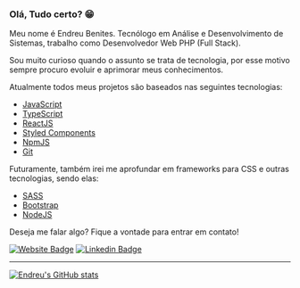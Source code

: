 ### Olá, Tudo certo? 😁 

Meu nome é Endreu Benites. Tecnólogo em Análise e Desenvolvimento de Sistemas, trabalho como Desenvolvedor Web PHP (Full Stack).

Sou muito curioso quando o assunto se trata de tecnologia, por esse motivo sempre procuro evoluir e aprimorar meus conhecimentos.

Atualmente todos meus projetos são baseados nas seguintes tecnologias:

- [JavaScript](https://www.javascript.com/)
- [TypeScript](https://www.typescriptlang.org/)
- [ReactJS](https://reactjs.org/)
- [Styled Components](https://styled-components.com/)
- [NpmJS](https://www.npmjs.com/)
- [Git](https://git-scm.com)

Futuramente, também irei me aprofundar em frameworks para CSS e outras tecnologias, sendo elas:

- [SASS](https://sass-lang.com/)
- [Bootstrap](https://getbootstrap.com/)
- [NodeJS](https://nodejs.org/pt-br/)

Deseja me falar algo? Fique a vontade para entrar em contato!

[![Website Badge](https://img.shields.io/badge/Website-endreubenites.com-black)](https://endreubenites.com/portfolio/)
[![Linkedin Badge](https://img.shields.io/badge/-LinkedIn-blue?style=flat-square&logo=Linkedin&logoColor=white&link=https://www.linkedin.com/in/endreu-benites/)](https://www.linkedin.com/in/endreu-benites/)

____


[![Endreu's GitHub stats](https://github-readme-stats.vercel.app/api?username=endreumrb&theme=dark&show_icons=true&include_all_commits=true&count_private=true)](https://github.com/endreumrb)

